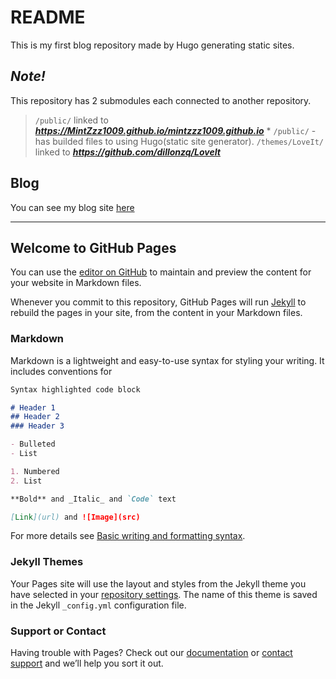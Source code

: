 # README
This is my first blog repository made by Hugo generating static sites.

## _Note!_
This repository has 2 submodules each connected to another repository.

> `/public/` linked to ***https://MintZzz1009.github.io/mintzzz1009.github.io***
    * `/public/` - has builded files to using Hugo(static site generator).
> `/themes/LoveIt/` linked to ***https://github.com/dillonzq/LoveIt***


## Blog
You can see my blog site [here](http://MintZzz1009.github.io)


---

## Welcome to GitHub Pages

You can use the [editor on GitHub](https://github.com/MintZzz1009/MintZzz1009.github.io/edit/main/README.md) to maintain and preview the content for your website in Markdown files.

Whenever you commit to this repository, GitHub Pages will run [Jekyll](https://jekyllrb.com/) to rebuild the pages in your site, from the content in your Markdown files.

### Markdown

Markdown is a lightweight and easy-to-use syntax for styling your writing. It includes conventions for

```markdown
Syntax highlighted code block

# Header 1
## Header 2
### Header 3

- Bulleted
- List

1. Numbered
2. List

**Bold** and _Italic_ and `Code` text

[Link](url) and ![Image](src)
```

For more details see [Basic writing and formatting syntax](https://docs.github.com/en/github/writing-on-github/getting-started-with-writing-and-formatting-on-github/basic-writing-and-formatting-syntax).

### Jekyll Themes

Your Pages site will use the layout and styles from the Jekyll theme you have selected in your [repository settings](https://github.com/MintZzz1009/MintZzz1009.github.io/settings/pages). The name of this theme is saved in the Jekyll `_config.yml` configuration file.

### Support or Contact

Having trouble with Pages? Check out our [documentation](https://docs.github.com/categories/github-pages-basics/) or [contact support](https://support.github.com/contact) and we’ll help you sort it out.
